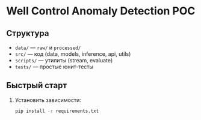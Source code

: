 # Well Control Anomaly Detection POC

## Структура
- `data/` — `raw/` и `processed/`
- `src/` — код (data, models, inference, api, utils)
- `scripts/` — утилиты (stream, evaluate)
- `tests/` — простые юнит-тесты

## Быстрый старт

1. Установить зависимости:
   ```bash
   pip install -r requirements.txt
